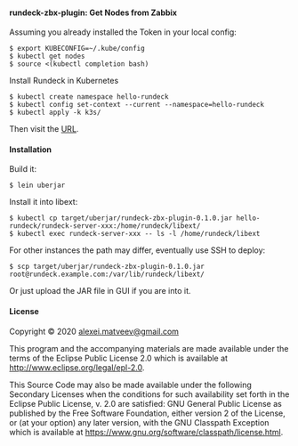 #### rundeck-zbx-plugin: Get Nodes from Zabbix

Assuming you already installed the Token in your local config:

    $ export KUBECONFIG=~/.kube/config
    $ kubectl get nodes
    $ source <(kubectl completion bash)

Install Rundeck in Kubernetes

    $ kubectl create namespace hello-rundeck
    $ kubectl config set-context --current --namespace=hello-rundeck
    $ kubectl apply -k k3s/

Then  visit the  [URL](https://rundeck.localhost).

#### Installation

Build it:

    $ lein uberjar

Install it into libext:

    $ kubectl cp target/uberjar/rundeck-zbx-plugin-0.1.0.jar hello-rundeck/rundeck-server-xxx:/home/rundeck/libext/
    $ kubectl exec rundeck-server-xxx -- ls -l /home/rundeck/libext

For other instances the path may differ, eventually use SSH to deploy:

    $ scp target/uberjar/rundeck-zbx-plugin-0.1.0.jar root@rundeck.example.com:/var/lib/rundeck/libext/

Or just upload the JAR file in GUI if you are into it.

#### License

Copyright © 2020 <alexei.matveev@gmail.com>

This program and the accompanying materials are made available under the
terms of the Eclipse Public License 2.0 which is available at
http://www.eclipse.org/legal/epl-2.0.

This Source Code may also be made available under the following Secondary
Licenses when the conditions for such availability set forth in the Eclipse
Public License, v. 2.0 are satisfied: GNU General Public License as published by
the Free Software Foundation, either version 2 of the License, or (at your
option) any later version, with the GNU Classpath Exception which is available
at https://www.gnu.org/software/classpath/license.html.

